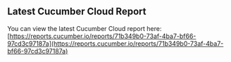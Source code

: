 ## Latest Cucumber Cloud Report
You can view the latest Cucumber Cloud report here:
[https://reports.cucumber.io/reports/71b349b0-73af-4ba7-bf66-97cd3c97187a](https://reports.cucumber.io/reports/71b349b0-73af-4ba7-bf66-97cd3c97187a)
